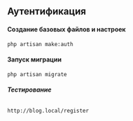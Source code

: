 ## **Аутентификация**

#### **Создание базовых файлов и настроек**

`php artisan make:auth`

#### ****Запуск миграции****

`php artisan migrate`

###### ****Тестирование****

`http://blog.local/register`